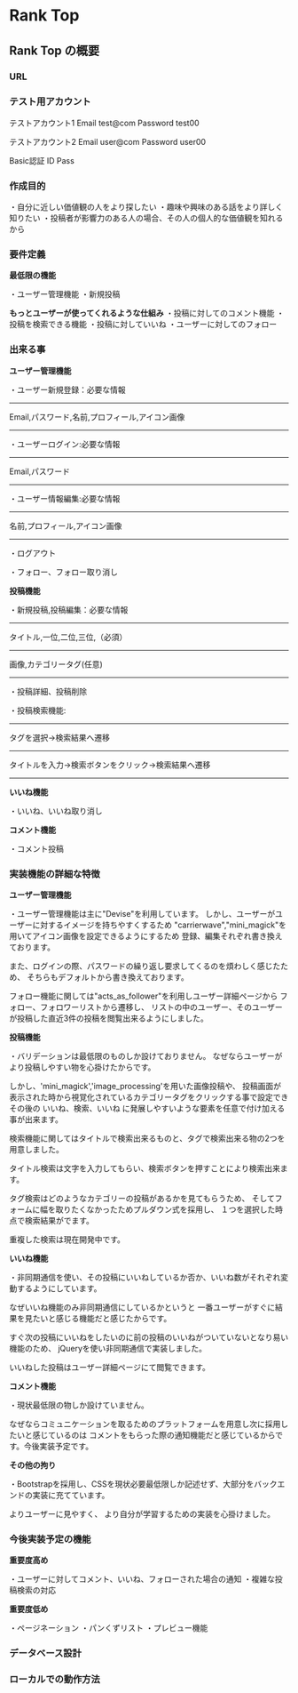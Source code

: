 # Rank Top

## Rank Top の概要

### URL

### テスト用アカウント

テストアカウント1
Email test@com
Password test00

テストアカウント2
Email user@com
Password user00

Basic認証 
ID
Pass

### 作成目的

・自分に近しい価値観の人をより探したい
・趣味や興味のある話をより詳しく知りたい
・投稿者が影響力のある人の場合、その人の個人的な価値観を知れるから

### 要件定義

**最低限の機能**

 ・ユーザー管理機能
 ・新規投稿

**もっとユーザーが使ってくれるような仕組み**
 ・投稿に対してのコメント機能
 ・投稿を検索できる機能
 ・投稿に対していいね
 ・ユーザーに対してのフォロー

### 出来る事

**ユーザー管理機能**

 ・ユーザー新規登録：必要な情報
***
 Email,パスワード,名前,プロフィール,アイコン画像
***

 ・ユーザーログイン:必要な情報
 ***
 Email,パスワード
 ***

 ・ユーザー情報編集:必要な情報
 ***
 名前,プロフィール,アイコン画像
 ***

 ・ログアウト

 ・フォロー、フォロー取り消し

**投稿機能**

・新規投稿,投稿編集：必要な情報
***
タイトル,一位,二位,三位,（必須）
***
 画像,カテゴリータグ(任意)
***

・投稿詳細、投稿削除

・投稿検索機能:
***
タグを選択→検索結果へ遷移
***
タイトルを入力→検索ボタンをクリック→検索結果へ遷移
***

**いいね機能**

・いいね、いいね取り消し

**コメント機能**

・コメント投稿

### 実装機能の詳細な特徴

**ユーザー管理機能**

・ユーザー管理機能は主に"Devise"を利用しています。
しかし、ユーザーがユーザーに対するイメージを持ちやすくするため
"carrierwave","mini_magick"を用いてアイコン画像を設定できるようにするため
登録、編集それぞれ書き換えております。

また、ログインの際、パスワードの繰り返し要求してくるのを煩わしく感じたため、
そちらもデフォルトから書き換えております。

フォロー機能に関しては"acts_as_follower"を利用しユーザー詳細ページから
フォロー、フォロワーリストから遷移し、
リストの中のユーザー、そのユーザーが投稿した直近3件の投稿を閲覧出来るようにしました。


**投稿機能**

・バリデーションは最低限のものしか設けておりません。
なぜならユーザーがより投稿しやすい物を心掛けたからです。

しかし、'mini_magick','image_processing'を用いた画像投稿や、
投稿画面が表示された時から視覚化されているカテゴリータグをクリックする事で設定でき
その後の いいね、検索、いいね に発展しやすいような要素を任意で付け加える事が出来ます。

検索機能に関してはタイトルで検索出来るものと、タグで検索出来る物の2つを用意しました。

タイトル検索は文字を入力してもらい、検索ボタンを押すことにより検索出来ます。

タグ検索はどのようなカテゴリーの投稿があるかを見てもらうため、
そしてフォームに幅を取りたくなかったためプルダウン式を採用し、
１つを選択した時点で検索結果がでます。

重複した検索は現在開発中です。

**いいね機能**

・非同期通信を使い、その投稿にいいねしているか否か、いいね数がそれぞれ変動するようにしています。

なぜいいね機能のみ非同期通信にしているかというと
一番ユーザーがすぐに結果を見たいと感じる機能だと感じたからです。

すぐ次の投稿にいいねをしたいのに前の投稿のいいねがついていないとなり易い機能のため、
jQueryを使い非同期通信で実装しました。

いいねした投稿はユーザー詳細ページにて閲覧できます。

**コメント機能**

・現状最低限の物しか設けていません。

なぜならコミュニケーションを取るためのプラットフォームを用意し次に採用したいと感じているのは
コメントをもらった際の通知機能だと感じているからです。今後実装予定です。

**その他の拘り**

・Bootstrapを採用し、CSSを現状必要最低限しか記述せず、大部分をバックエンドの実装に充てています。

よりユーザーに見やすく、
より自分が学習するための実装を心掛けました。

### 今後実装予定の機能

**重要度高め**

・ユーザーに対してコメント、いいね、フォローされた場合の通知
・複雑な投稿検索の対応

**重要度低め**

・ページネーション
・パンくずリスト
・プレビュー機能

### データベース設計

### ローカルでの動作方法
